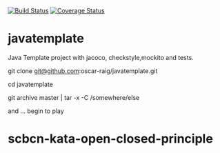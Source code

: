 [![Build Status](https://travis-ci.org/oscar-raig/javatemplate.svg?branch=master)](https://travis-ci.org/oscar-raig/javatemplate)
[![Coverage Status](https://coveralls.io/repos/oscar-raig/javatemplate/badge.svg?branch=master&service=github)](https://coveralls.io/github/oscar-raig/javatemplate?branch=master)

# javatemplate

Java Template project with jacoco, checkstyle,mockito and tests.

git clone git@github.com:oscar-raig/javatemplate.git

cd javatemplate

git archive master | tar -x -C /somewhere/else

and ... begin to play

# scbcn-kata-open-closed-principle
